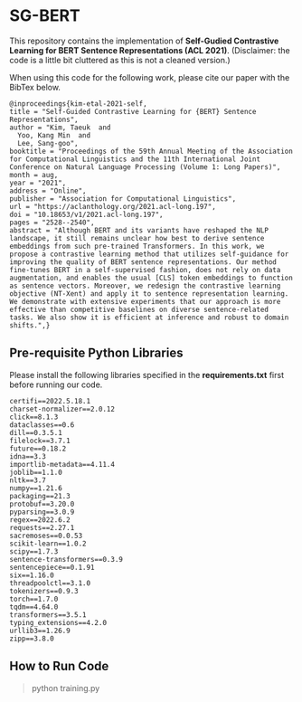 # SG-BERT

This repository contains the implementation of **Self-Gudied Contrastive Learning for BERT Sentence Representations (ACL 2021)**.
(Disclaimer: the code is a little bit cluttered as this is not a cleaned version.)
 
When using this code for the following work, please cite our paper with the BibTex below.

	@inproceedings{kim-etal-2021-self,
    title = "Self-Guided Contrastive Learning for {BERT} Sentence Representations",
    author = "Kim, Taeuk  and
      Yoo, Kang Min  and
      Lee, Sang-goo",
    booktitle = "Proceedings of the 59th Annual Meeting of the Association for Computational Linguistics and the 11th International Joint Conference on Natural Language Processing (Volume 1: Long Papers)",
    month = aug,
    year = "2021",
    address = "Online",
    publisher = "Association for Computational Linguistics",
    url = "https://aclanthology.org/2021.acl-long.197",
    doi = "10.18653/v1/2021.acl-long.197",
    pages = "2528--2540",
    abstract = "Although BERT and its variants have reshaped the NLP landscape, it still remains unclear how best to derive sentence embeddings from such pre-trained Transformers. In this work, we propose a contrastive learning method that utilizes self-guidance for improving the quality of BERT sentence representations. Our method fine-tunes BERT in a self-supervised fashion, does not rely on data augmentation, and enables the usual [CLS] token embeddings to function as sentence vectors. Moreover, we redesign the contrastive learning objective (NT-Xent) and apply it to sentence representation learning. We demonstrate with extensive experiments that our approach is more effective than competitive baselines on diverse sentence-related tasks. We also show it is efficient at inference and robust to domain shifts.",}



## Pre-requisite Python Libraries

Please install the following libraries specified in the **requirements.txt** first before running our code.

    certifi==2022.5.18.1
    charset-normalizer==2.0.12
    click==8.1.3
    dataclasses==0.6
    dill==0.3.5.1
    filelock==3.7.1
    future==0.18.2
    idna==3.3
    importlib-metadata==4.11.4
    joblib==1.1.0
    nltk==3.7
    numpy==1.21.6
    packaging==21.3
    protobuf==3.20.0
    pyparsing==3.0.9
    regex==2022.6.2
    requests==2.27.1
    sacremoses==0.0.53
    scikit-learn==1.0.2
    scipy==1.7.3
    sentence-transformers==0.3.9
    sentencepiece==0.1.91
    six==1.16.0
    threadpoolctl==3.1.0
    tokenizers==0.9.3
    torch==1.7.0
    tqdm==4.64.0
    transformers==3.5.1
    typing_extensions==4.2.0
    urllib3==1.26.9
    zipp==3.8.0


## How to Run Code

> python training.py 
